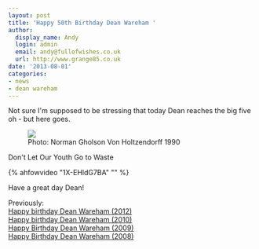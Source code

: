 ```yaml
---
layout: post
title: 'Happy 50th Birthday Dean Wareham '
author:
  display_name: Andy
  login: admin
  email: andy@fullofwishes.co.uk
  url: http://www.grange85.co.uk
date: '2013-08-01'
categories:
- news
- dean wareham
---
```

<p>Not sure I'm supposed to be stressing that today Dean reaches the big five oh - but here goes.<br />
<figure class="caption aligncenter"><img src="https://media.fullofwishes.co.uk/01-galaxie_500/pictures/dean_wareham_tiom.jpg" class /><figcaption class="caption-text"> Photo: Norman Gholson Von Holtzendorff 1990</figcaption></figure>
<p>Don't Let Our Youth Go to Waste<br />
</p>
{% ahfowvideo "1X-EHldG7BA" "" %}
<p>Have a great day Dean!</p>
<p>Previously:<br />
<a href="/2012/08/01/happy-birthday-dean-wareham-3/" title="Happy birthday Dean Wareham (2012)">Happy birthday Dean Wareham (2012)</a><br />
<a href="/2010/08/01/happy-birthday-dean-wareham-2/" title="Happy Birthday Dean Wareham (2010)">Happy birthday Dean Wareham (2010)</a><br />
<a href="/2009/08/01/happy-birthday-dean-wareham/" title="Happy Birthday Dean Wareham (2009)">Happy Birthday Dean Wareham (2009)</a><br />
<a href="/2008/08/01/happy-birthday-dean-2/" title="Happy Birthday Dean Wareham (2008)">Happy Birthday Dean Wareham (2008)</a><br />
